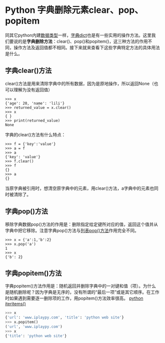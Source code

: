 # Python 字典删除元素clear、pop、popitem

 同其它python内建[数据类型](http://www.iplaypy.com/jichu/data-type.html)一样，[字典dict](http://www.iplaypy.com/jichu/dict.html)也是有一些实用的操作方法。这里我们要说的是**字典删除方法**：clear()、pop()和popitem()，这三种方法的作用不同，操作方法及返回值都不相同。接下来就来查看下这些字典特定方法的具体用法是什么。

## 字典clear()方法

clear()方法是用来清除字典中的所有数据，因为是原地操作，所以返回None（也可以理解为没有返回值）
```
>>> x
{'age': 20, 'name': 'lili'}
>>> returned_value = x.clear()
>>> x
{ }
>>> print(returned_value)
None
```
字典的clear()方法有什么特点：
```
>>> f = {'key':'value'}
>>> a = f
>>> a
{'key': 'value'}
>>> f.clear()
>>> f
{}
>>> a
{}
```
当原字典被引用时，想清空原字典中的元素，用clear()方法，a字典中的元素也同时被清除了。

## 字典pop()方法

移除字典数据pop()方法的作用是：删除指定给定键所对应的值，返回这个值并从字典中把它移除。注意字典pop()方法与[列表pop()方法](http://www.iplaypy.com/jinjie/list-pop.html)作用完全不同。
```
>>> x = {'a':1,'b':2}
>>> x.pop('a')
1
>>> x
{'b': 2}
```
## 字典popitem()方法

字典popitem()方法作用是：随机返回并删除字典中的一对键和值（项）。为什么是随机删除呢？因为字典是无序的，没有所谓的“最后一项”或是其它顺序。在工作时如果遇到需要逐一删除项的工作，用popitem()方法效率很高。
[python iteritems()](http://www.iplaypy.com/jinjie/items-iteritems.html)

```python
>>> x
{'url': 'www.iplaypy.com', 'title': 'python web site'}
>>> x.popitem()
('url', 'www.iplaypy.com')
>>> x
{'title': 'python web site'}
```